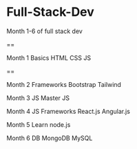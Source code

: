 # Full-Stack-Dev
Month 1-6 of full stack dev 

==

Month 1 Basics
 HTML
 CSS
 JS

==

Month 2 Frameworks
Bootstrap
Tailwind

Month 3 JS
Master JS

Month 4 JS Frameworks
React.js
Angular.js

Month 5
Learn node.js

Month 6 DB
MongoDB
MySQL
